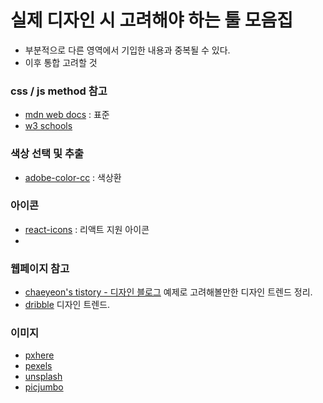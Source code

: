 # 실제 디자인 시 고려해야 하는 툴 모음집

- 부분적으로 다른 영역에서 기입한 내용과 중복될 수 있다.
- 이후 통합 고려할 것

### css / js method 참고
- [mdn web docs](https://developer.mozilla.org/en-US/docs/Web/CSS/) : 표준
- [w3 schools]()

### 색상 선택 및 추출
- [adobe-color-cc](https://color.adobe.com/ko/create/color-wheel) : 색상환


### 아이콘
- [react-icons](https://react-icons.github.io/react-icons/icons?name=ti) : 리액트 지원 아이콘
- 


### 웹페이지 참고
- [chaeyeon's tistory - 디자인 블로그](https://chaeyeon-chaeyeon.tistory.com/55?category=1005295) 예제로 고려해볼만한 디자인 트렌드 정리.
- [dribble](https://dribble.com) 디자인 트렌드. 

### 이미지
- [pxhere](https://pxhere.com)
- [pexels](https://pexels.com)
- [unsplash](https://unsplash.com)
- [picjumbo](https://picjumbo.com)
